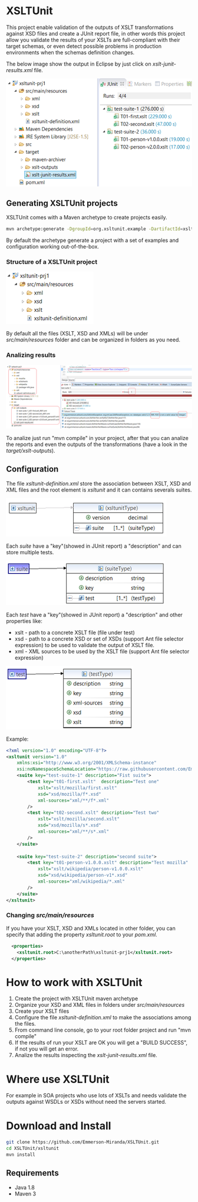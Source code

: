 # XSLTUnit

This project enable validation of the outputs of XSLT transformations against XSD files and create a JUnit report file, in other words this project allow you validate the results of your XSLTs are full-compliant with their target schemas, or even detect possible problems in production environments when the schemas definition changes.

The below image show the output in Eclipse by just click on *xslt-junit-results.xml* file.

![Output example](./images/junit-output.png)



## Generating XSLTUnit projects

XSLTUnit comes with a Maven archetype to create projects easily.

```bash
mvn archetype:generate -DgroupId=org.xsltunit.example -DartifactId=xsltunit-prj1 -B -DarchetypeGroupId=org.emmerson.xsltunit.maven.archetype -DarchetypeArtifactId=xsltunit-maven-archetype -DarchetypeVersion=1.0.0
```

By default the archetype generate a project with a set of examples and configuration working out-of-the-box.


### Structure of a XSLTUnit project

![Structure example](./images/project_structure.png)

By default all the files (XSLT, XSD and XMLs) will be under *src/main/resources* folder and can be organized in folders as you need.

### Analizing results

![Structure example](./images/mvn_compile.png)

To analize just run "mvn compile" in your project, after that you can analize the reports and even the outputs of the transformations (have a look in the *target/xslt-outputs*).


## Configuration

The file *xsltunit-definition.xml* store the association between XSLT, XSD and XML files and the root element is *xsltunit* and it can contains severals suites.

![Structure example](./images/xsd_root.png)

Each *suite* have a "key"(showed in JUnit report) a "description" and can store multiple tests.

![Structure example](./images/xsd_suite.png)

Each *test* have a "key"(showed in JUnit report) a "description" and other properties like:

* xslt - path to a concrete XSLT file (file under test)
* xsd - path to a concrete XSD or set of XSDs (support Ant file selector expression) to be used to validate the output of XSLT file.
* xml - XML sources to be used by the XSLT file (support Ant file selector expression)

![Structure example](./images/xsd_test.png)

Example:
```xml
<?xml version="1.0" encoding="UTF-8"?>
<xsltunit version="1.0" 
	xmlns:xsi="http://www.w3.org/2001/XMLSchema-instance"
	xsi:noNamespaceSchemaLocation="https://raw.githubusercontent.com/Emmerson-Miranda/XSLTUnit/master/xsltunit-definition-1.0.0.xsd">
	<suite key="test-suite-1" description="Fist suite">
		<test key="t01-first.xslt"  description="Test one"
		    xslt="xslt/mozilla/first.xslt" 
		    xsd="xsd/mozilla/f*.xsd" 
		    xml-sources="xml/**/f*.xml" 
		/>
		<test key="t02-second.xslt" description="Test two"
		    xslt="xslt/mozilla/second.xslt" 
		    xsd="xsd/mozilla/s*.xsd" 
		    xml-sources="xml/**/s*.xml" 
		/>
	</suite>

	<suite key="test-suite-2" description="second suite">
		<test key="t01-person-v1.0.0.xslt" description="Test mozilla" 
		    xslt="xslt/wikipedia/person-v1.0.0.xslt" 
		    xsd="xsd/wikipedia/person-v1*.xsd" 
		    xml-sources="xml/wikipedia/*.xml" 
		/>
	</suite>
</xsltunit>
```

### Changing *src/main/resources*

If you have your XSLT, XSD and XMLs located in other folder, you can specify that adding the property *xsltunit.root* to your *pom.xml*.

```xml
  <properties>
  	<xsltunit.root>C:\anotherPath\xsltunit-prj1</xsltunit.root>
  </properties>
```



# How to work with XSLTUnit


1. Create the project with XSLTUnit maven archetype
2. Organize your XSD and XML files in folders under *src/main/resources* 
3. Create your XSLT files
4. Configure the file *xsltunit-definition.xml* to make the associations among the files.
5. From command line console, go to your root folder project and run "mvn compile"
6. If the results of run your XSLT are OK you will get a "BUILD SUCCESS", if not you will get an error.
7. Analize the results inspecting the *xslt-junit-results.xml* file.



# Where use XSLTUnit

For example in SOA projects who use lots of XSLTs and needs validate the outputs against WSDLs or XSDs without need the servers started.


# Download and Install

```bash
git clone https://github.com/Emmerson-Miranda/XSLTUnit.git
cd XSLTUnit/xsltunit
mvn install
```

## Requirements

* Java 1.8
* Maven 3

